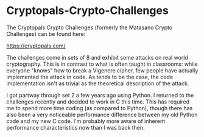# Cryptopals-Crypto-Challenges

The Cryptopals Crypto Challenges (formerly the Matasano Crypto Challenges) can be found here:

https://cryptopals.com/

The challenges come in sets of 8 and exhibit some attacks on real world cryptography. This is in contrast to what is often taught in classrooms: while everyone "knows" how to break a Vigenere cipher, few people have actually implemented the attack in code. As tends to be the case, the code implementation isn't as trivial as the theoretical description of the attack.

I got partway through set 2 a few years ago using Python. I returned to the challenges recently and decided to work in C this time. This has required me to spend more time coding (as compared to Python), though there has also been a very noticeable performance difference between my old Python code and my new C code. I'm probably more aware of inherent performance characteristics now than I was back then.
